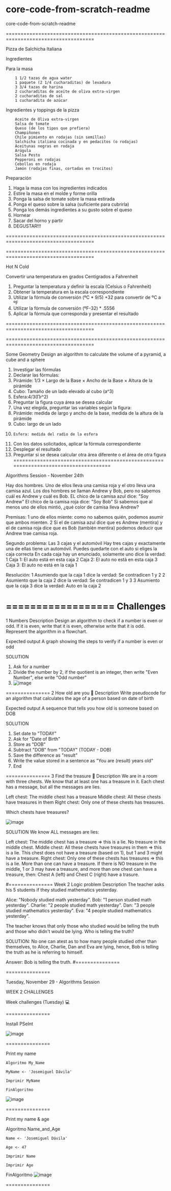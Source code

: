 # core-code-from-scratch-readme
core-code-from-scratch-readme

====================================================================================

Pizza de Salchicha Italiana

Ingredientes

  Para la masa
  
		1 1/2 tazas de agua water
		1 paquete (2 1/4 cucharaditas) de levadura
		3 3/4 tazas de harina
		2 cucharaditas de aceite de oliva extra-virgen
		2 cucharaditas de sal
		1 cucharadita de azúcar

Ingredientes y toppings de la pizza

		Aceite de Oliva extra-virgen
		Salsa de tomate
		Queso (de los tipos que prefiera)
		Champiñones
		Chile pimiento en rodajas (sin semillas)
		Salchicha italiana cocinada y en pedacitos (o rodajas)
		Aceitunas negras en rodaja
		Arúgula
		Salsa Pesto
		Pepperoni en rodajas
		Cebollas en rodaja
		Jamón (rodajas finas, cortadas en trocitos)


Preparación

1. Haga la masa con los ingredientes indicados
2. Estire la masa en el molde y forme orilla
3. Ponga la salsa de tomate sobre la masa estirada
4. Ponga el queso sobre la salsa (suficiente para cubrirla)
5. Ponga los demás ingredientes a su gusto sobre el queso
6. Hornear
7. Sacar del horno y partir
8. DEGUSTAR!!!

====================================================================================

====================================================================================

Hot N Cold

Convertir una temperatura en grados Centígrados a Fahrenheit 

1. Preguntar la temperatura y definir la escala (Celsius o Fahrenheit)
2. Obtener la temperatura en la escala correspondiente
3. Utilizar la fórmula de conversión (ºC * 9/5) +32 para convertir de ºC a ºF
4. Utilizar la fórmula de conversión (ºF-32) * .5556
5. Aplicar la fórmula que corresponda  y presentar el resultado

====================================================================================

====================================================================================

Some Geometry
Design an algorithm to calculate the volume of a pyramid, a cube and a sphere


1. Investigar las fórmulas
2. Declarar las fórmulas:
3. 	Pirámide: 1/3 × Largo de la Base × Ancho de la Base × Altura de la pirámide
4. 	Cubo: Tamaño de un lado elevado al cubo (a^3)
5. 	Esfera:4/3(∏r^2)
6. Preguntar la figura cuya área se desea calcular
7. Una vez elegida, preguntar las variables según la figura:
8. 	Pirámide: medida de largo y ancho de la base, medida de la altura de la pirámide
9. 	Cubo: largo de un lado
10. 	Esfera: medida del radio de la esfera
11. Con los datos solicitados, aplicar la fórmula correspondiente
12. Desplegar el resultado
13. Preguntar si se desea calcular otra área diferente o el área de otra figura
====================================================================================	


Algorithms Session - November 24th

Hay dos hombres. 
Uno de ellos lleva una camisa roja y el otro lleva una camisa azul.
Los dos hombres se llaman Andrew y Bob, pero no sabemos cuál es Andrew y cuál es Bob.
EL chico de la camisa azul dice: "Soy Andrew"
El chico de la camisa roja dice: "Soy Bob"
Si sabemos que al menos uno de ellos mintió, ¿qué color de camisa lleva Andrew?

Premisas:
1 uno de ellos miente: como no sabemos quién, podemos asumir que ambos mienten.
2 Si el de camisa azul dice que es Andrew (mentira) y el de camisa roja dice que es Bob (también mentira) podemos deducir que Andrew trae camisa roja.


Segundo problema: Las 3 cajas y el automóvil
Hay tres cajas y exactamente una de ellas tiene un automóvil. Puedes quedarte con el auto si eliges la caja correcta
En cada caja hay un enunciado, solamente uno dice la verdad:
1 Caja 1: El auto está en esta caja
2 Caja 2: El auto no está en esta caja
3 Caja 3: El auto no está en la caja 1

Resolución: 
1 Asumiendo que la caja 1 dice la verdad: Se contradicen 1 y 2
2 Asumiento que la caja 2 dice la verdad: Se contradicen 1 y 3
3 Asumiento que la caja 3 dice la verdad: Auto en la caja 2

==================
Challenges
==================
1 Numbers
Description
Design an algorithm to check if a number is even or odd. If it is even, write that it is even, otherwise write that it is odd. Represent the algorithm in a flowchart.

Expected output
A graph showing the steps to verify if a number is even or odd

SOLUTION
1. Ask for a number
2. Divide the number by 2, if the quotient is an integer, then write "Even Number", else write "Odd number"
3. ![image](https://user-images.githubusercontent.com/117490820/204202504-47e6b630-2719-42c4-a124-2fc661b7ab90.png)


===============
2 How old are you 👴
Description
Write pseudocode for an algorithm that calculates the age of a person based on date of birth

Expected output
A sequence that tells you how old is someone based on DOB

SOLUTION
1. Set date to "TODAY"
2. Ask for "Date of Birth"
3. Store as "DOB"
4. Subtract "DOB" from "TODAY" (TODAY - DOB)
5. Save the difference as "result"
6. Write the value stored in a sentence as "You are (result) years old"
7. End

===============
3 Find the treasure 👑
Description
We are in a room with three chests. We know that at least one has a treasure in it. Each chest has a message, but all the messages are lies.

Left chest: The middle chest has a treasure
Middle chest: All these chests have treasures in them
Right chest: Only one of these chests has treasures.

Which chests have treasures?

![image](https://user-images.githubusercontent.com/117490820/204203794-aa275821-eea7-467d-b5a0-af24fc6738ff.png)

SOLUTION
We know ALL messages are lies:

Left chest: The middle chest has a treasure => this is a lie. No treasure in the middle chest.
Middle chest: All these chests have treasures in them => this is a lie. This chest does not have a treasure (based on 1), but 1 and 3 might have a treasure.
Right chest: Only one of these chests has treasures => this is a lie. More than one can have a treasure.
If there is NO treasure in the middle, 1 or 3 may have a treasure, and more than one chest can have a treasure, then:
Chest A (left) and Chest C (right) have a trasure.


#===============
Week 2
Logic problem
Description
The teacher asks his 5 students if they studied mathematics yesterday.

Alice: "Nobody studied math yesterday".
Bob: "1 person studied math yesterday".
Charlie: "2 people studied math yesterday".
Dan: "3 people studied mathematics yesterday".
Eva: "4 people studied mathematics yesterday".

The teacher knows that only those who studied would be telling the truth and those who didn't would be lying. Who is telling the truth?

SOLUTION: No one can atest as to how many people studied other than themselves, to Alice, Charlie, Dan and Eva are lying, hence, Bob is telling the truth as he is referring to himself.

Answer: Bob is telling the truth.
#===============

===============

Tuesday, November 29 - Algorithms Session

WEEK 2 CHALLENGES

Week challenges (Tuesday) 💻

===============

Install PSeInt

![image](https://user-images.githubusercontent.com/117490820/204678065-2645f510-4bcb-49d6-b6ab-8ac9f3e2bfb3.png)

===============

Print my name

	Algoritmo My_Name

	MyName <- 'Josemiguel Dávila'	

	Imprimir MyName	

	FinAlgoritmo

![image](https://user-images.githubusercontent.com/117490820/204678426-38ac34ed-eae0-435f-b880-693456a69f73.png)

===============

Print my name & age

Algoritmo Name_and_Age

	Name <- 'Josemiguel Dávila'

	Age <- 47

	Imprimir Name

	Imprimir Age

FinAlgoritmo
![image](https://user-images.githubusercontent.com/117490820/204678582-4adc3111-da0a-4d2f-8850-faf95bb16e12.png)

===============
